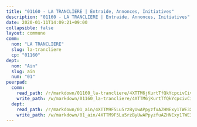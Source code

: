 ```yaml
---
title: "01160 - LA TRANCLIERE | Entraide, Annonces, Initiatives"
description: "01160 - LA TRANCLIERE | Entraide, Annonces, Initiatives"
date: 2020-01-11T14:09:21+09:00
collapsible: false
layout: commune
comm:
  nom: "LA TRANCLIERE"
  slug: la-trancliere
  cp: "01160"
dept:
  nom: "Ain"
  slug: ain
  num: "01"
peerpad:
  comm:
    read_path: /r/markdown/01160_la-trancliere/4XTTM6jKurtTfQkYcpcivCivFhqRBsjczwYN6osxv5ihfC77D
    write_path: /w/markdown/01160_la-trancliere/4XTTM6jKurtTfQkYcpcivCivFhqRBsjczwYN6osxv5ihfC77D-K3TgTygejd2rhxk1BdGeY3ahQN5LFhjieEi4MbQDysagLq6ti5emJ1mkpgWi78WACgjFSiy1FGVkJsvnrgnZYfVB129hVqbFckXHvczvWYTcq4QNw3crFVLDnQ6deUsq2CW5QXvf
  dept:
    read_path: /r/markdown/01_ain/4XTTM9F5Lu5rzByUwAPpyzfuAZHNExy1TWE3X3wiTrPFfiAJr
    write_path: /w/markdown/01_ain/4XTTM9F5Lu5rzByUwAPpyzfuAZHNExy1TWE3X3wiTrPFfiAJr-K3TgUnxzeFoJA4CB58vXNvKXURJneTNZHUsypAQGicGiZu7AS2sPbjspGpj7s3MmMv58YhkLaSUMQMHaiKAfoMv6wF36Urxbqqh8MmnXpnKkbVhnAishABEkMRAiyAt8GGJ1Jer2
---
```


